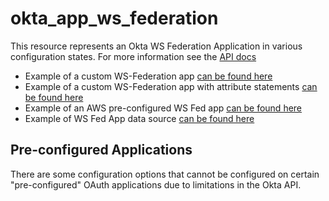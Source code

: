 # okta_app_ws_federation

This resource represents an Okta WS Federation Application in various configuration states. For more information see
the [API docs](https://developer.okta.com/docs/reference/api/apps/#add-ws-federation-application)

- Example of a custom WS-Federation app [can be found here](./custom.tf)
- Example of a custom WS-Federation app with attribute statements [can be found here](./custom_updated.tf)
- Example of an AWS pre-configured WS Fed app [can be found here](./preconfigured.tf)
- Example of WS Fed App data source [can be found here](./datasource.tf)

## Pre-configured Applications

There are some configuration options that cannot be configured on certain "pre-configured" OAuth applications due to
limitations in the Okta API.
